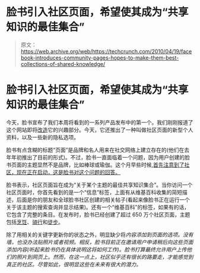 # 脸书引入社区页面，希望使其成为“共享知识的最佳集合”

> 原文：<https://web.archive.org/web/https://techcrunch.com/2010/04/19/facebook-introduces-community-pages-hopes-to-make-them-best-collections-of-shared-knowledge/>

# 脸书引入社区页面，希望使其成为“共享知识的最佳集合”

今天，脸书宣布了我们本周将看到的一系列产品发布中的第一个。我们刚刚报道了这个网站即将[改造](https://web.archive.org/web/20230404150339/https://techcrunch.com/2010/04/19/facebook-asks-you-to-become-a-fan-of-all-your-interests/)它的兴趣部分。今天，它还推出了一种叫做社区页面的新型个人资料，以及一些新的隐私选项。

脸书有点含糊的标题“页面”是品牌和名人用来在社交网络上建立存在的(他们在去年年初推出了目前的形式)。不过，脸书一直面临着一个问题，因为用户创建的脸书页面的主题显然不是品牌，比如棒球或瑜伽。这个月早些时候,[首先注意到了社区，现在正在启动，这是脸书对这个问题的回答。](https://web.archive.org/web/20230404150339/http://www.allfacebook.com/2010/04/facebook-community-pages/)

脸书表示，社区页面旨在成为“关于某个主题的最佳共享知识集合”。当你访问一个社区页面时，你首先看到的是一个“信息”标签，上面有从维基百科收集的简短描述，后面是你的朋友和全球脸书社区创建的相关帖子(看起来像脸书正在运行一个关于该主题的搜索查询并显示结果)。还有一个“维基百科”的标签，如果有的话，它包含了完整的条目。在发布时，脸书已经创建了超过 650 万个社区页面，主题包括[烹饪](https://web.archive.org/web/20230404150339/http://www.facebook.com/pages/Cooking/113970468613229)、[骑行](https://web.archive.org/web/20230404150339/http://www.facebook.com/pages/Cycling/114031331940797)和[徒步](https://web.archive.org/web/20230404150339/http://www.facebook.com/pages/Hiking/105525412814559)。

除了用相关的关键字更新你的状态之外，明显缺少将*内容添加到页面的选项。没有墙，也没办法贴照片或者视频。相反，脸书目前正在邀请用户申请稍后向这些页面添加内容(听起来脸书仍在具体说明这将如何工作)。脸书打算最终允许用户上传他们的照片到网页上。然而，在这一点上，社区似乎还有很长的路要走，才能感觉到真正的社区。尽管如此，很明显这些在未来有很大的潜力。*
